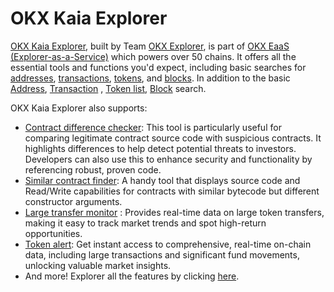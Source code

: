 # OKX Kaia Explorer

[OKX Kaia Explorer](https://www.okx.com/web3/explorer/kaia), built by Team [OKX Explorer](https://www.okx.com/web3/explorer/eaas), is part of [OKX EaaS (Explorer-as-a-Service)](https://www.okx.com/web3/explorer/eaas) which powers over 50 chains. It offers all the essential tools and functions you'd expect, including basic searches for [addresses](https://www.okx.com/web3/explorer/kaia/address/0x417e2ab3dd563c8b0b6c50288c7c16c0ac1fad92), [transactions](https://www.okx.com/web3/explorer/kaia/tx/0xb86a505b2d6cd1606543eb6a95201a4f062af315d325f432d04fb3b8184ee4ac), [tokens](https://www.okx.com/web3/explorer/kaia/token-list), and [blocks](https://www.okx.com/web3/explorer/kaia/block-list).
In addition to the basic [Address](https://www.okx.com/web3/explorer/kaia/address/0x417e2ab3dd563c8b0b6c50288c7c16c0ac1fad92), [Transaction](https://www.okx.com/web3/explorer/kaia/tx/0xb86a505b2d6cd1606543eb6a95201a4f062af315d325f432d04fb3b8184ee4ac) , [Token list](https://www.okx.com/web3/explorer/kaia/token-list), [Block](https://www.okx.com/web3/explorer/kaia/block-list) search.

OKX Kaia Explorer also supports:

- [Contract difference checker](https://www.okx.com/web3/explorer/contract-diff#source-chain=klaytn\&target-chain=klaytn): This tool is particularly useful for comparing legitimate contract source code with suspicious contracts. It highlights differences to help detect potential threats to investors. Developers can also use this to enhance security and functionality by referencing robust, proven code.
- [Similar contract finder](https://www.okx.com/web3/explorer/similar-contract#source-chain=klaytn): A handy tool that displays source code and Read/Write capabilities for contracts with similar bytecode but different constructor arguments.
- [Large transfer monitor](https://www.okx.com/web3/explorer/large-transfer-monitor/kaia) : Provides real-time data on large token transfers, making it easy to track market trends and spot high-return opportunities.
- [Token alert](https://www.okx.com/web3/explorer/token-alert): Get instant access to comprehensive, real-time on-chain data, including large transactions and significant fund movements, unlocking valuable market insights.
- And more! Explorer all the features by clicking [here](https://www.okx.com/web3/explorer/kaia).
